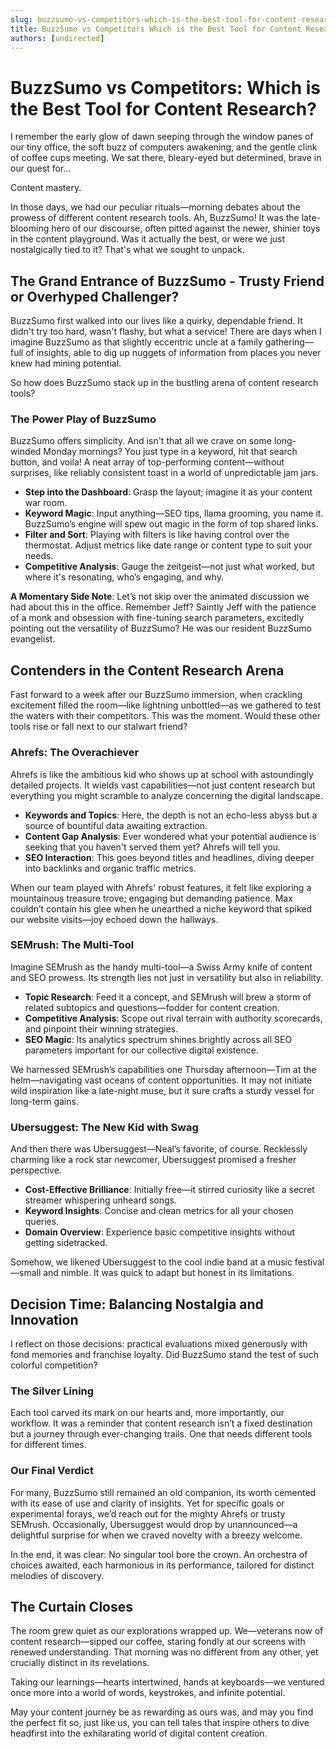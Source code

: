 ```yaml
---
slug: buzzsumo-vs-competitors-which-is-the-best-tool-for-content-research
title: BuzzSumo vs Competitors Which is the Best Tool for Content Research
authors: [undirected]
---
```



# BuzzSumo vs Competitors: Which is the Best Tool for Content Research?

I remember the early glow of dawn seeping through the window panes of our tiny office, the soft buzz of computers awakening, and the gentle clink of coffee cups meeting. We sat there, bleary-eyed but determined, brave in our quest for...

Content mastery.

In those days, we had our peculiar rituals—morning debates about the prowess of different content research tools. Ah, BuzzSumo! It was the late-blooming hero of our discourse, often pitted against the newer, shinier toys in the content playground. Was it actually the best, or were we just nostalgically tied to it? That's what we sought to unpack.

## The Grand Entrance of BuzzSumo - Trusty Friend or Overhyped Challenger?

BuzzSumo first walked into our lives like a quirky, dependable friend. It didn't try too hard, wasn't flashy, but what a service! There are days when I imagine BuzzSumo as that slightly eccentric uncle at a family gathering—full of insights, able to dig up nuggets of information from places you never knew had mining potential.

So how does BuzzSumo stack up in the bustling arena of content research tools?

### The Power Play of BuzzSumo

BuzzSumo offers simplicity. And isn't that all we crave on some long-winded Monday mornings? You just type in a keyword, hit that search button, and voila! A neat array of top-performing content—without surprises, like reliably consistent toast in a world of unpredictable jam jars.

- **Step into the Dashboard**: Grasp the layout; imagine it as your content war room.  
- **Keyword Magic**: Input anything—SEO tips, llama grooming, you name it. BuzzSumo’s engine will spew out magic in the form of top shared links.  
- **Filter and Sort**: Playing with filters is like having control over the thermostat. Adjust metrics like date range or content type to suit your needs.  
- **Competitive Analysis**: Gauge the zeitgeist—not just what worked, but where it's resonating, who’s engaging, and why.  

**A Momentary Side Note**: Let’s not skip over the animated discussion we had about this in the office. Remember Jeff? Saintly Jeff with the patience of a monk and obsession with fine-tuning search parameters, excitedly pointing out the versatility of BuzzSumo? He was our resident BuzzSumo evangelist.

## Contenders in the Content Research Arena

Fast forward to a week after our BuzzSumo immersion, when crackling excitement filled the room—like lightning unbottled—as we gathered to test the waters with their competitors. This was the moment. Would these other tools rise or fall next to our stalwart friend?

### Ahrefs: The Overachiever

Ahrefs is like the ambitious kid who shows up at school with astoundingly detailed projects. It wields vast capabilities—not just content research but everything you might scramble to analyze concerning the digital landscape. 

- **Keywords and Topics**: Here, the depth is not an echo-less abyss but a source of bountiful data awaiting extraction.  
- **Content Gap Analysis**: Ever wondered what your potential audience is seeking that you haven't served them yet? Ahrefs will tell you.  
- **SEO Interaction**: This goes beyond titles and headlines, diving deeper into backlinks and organic traffic metrics.  

When our team played with Ahrefs' robust features, it felt like exploring a mountainous treasure trove; engaging but demanding patience. Max couldn’t contain his glee when he unearthed a niche keyword that spiked our website visits—joy echoed down the hallways.

### SEMrush: The Multi-Tool

Imagine SEMrush as the handy multi-tool—a Swiss Army knife of content and SEO prowess. Its strength lies not just in versatility but also in reliability.

- **Topic Research**: Feed it a concept, and SEMrush will brew a storm of related subtopics and questions—fodder for content creation.  
- **Competitive Analysis**: Scope out rival terrain with authority scorecards, and pinpoint their winning strategies.  
- **SEO Magic**: Its analytics spectrum shines brightly across all SEO parameters important for our collective digital existence.

We harnessed SEMrush’s capabilities one Thursday afternoon—Tim at the helm—navigating vast oceans of content opportunities. It may not initiate wild inspiration like a late-night muse, but it sure crafts a sturdy vessel for long-term gains.

### Ubersuggest: The New Kid with Swag

And then there was Ubersuggest—Neal’s favorite, of course. Recklessly charming like a rock star newcomer, Ubersuggest promised a fresher perspective.

- **Cost-Effective Brilliance**: Initially free—it stirred curiosity like a secret streamer whispering unheard songs.
- **Keyword Insights**: Concise and clean metrics for all your chosen queries.  
- **Domain Overview**: Experience basic competitive insights without getting sidetracked.  

Somehow, we likened Ubersuggest to the cool indie band at a music festival—small and nimble. It was quick to adapt but honest in its limitations.

## Decision Time: Balancing Nostalgia and Innovation

I reflect on those decisions: practical evaluations mixed generously with fond memories and franchise loyalty. Did BuzzSumo stand the test of such colorful competition?

### The Silver Lining

Each tool carved its mark on our hearts and, more importantly, our workflow. It was a reminder that content research isn’t a fixed destination but a journey through ever-changing trails. One that needs different tools for different times.

### Our Final Verdict

For many, BuzzSumo still remained an old companion, its worth cemented with its ease of use and clarity of insights. Yet for specific goals or experimental forays, we’d reach out for the mighty Ahrefs or trusty SEMrush. Occasionally, Ubersuggest would drop by unannounced—a delightful surprise for when we craved novelty with a breezy welcome.

In the end, it was clear: No singular tool bore the crown. An orchestra of choices awaited, each harmonious in its performance, tailored for distinct melodies of discovery.

## The Curtain Closes

The room grew quiet as our explorations wrapped up. We—veterans now of content research—sipped our coffee, staring fondly at our screens with renewed understanding. That morning was no different from any other, yet crucially distinct in its revelations.

Taking our learnings—hearts intertwined, hands at keyboards—we ventured once more into a world of words, keystrokes, and infinite potential.

May your content journey be as rewarding as ours was, and may you find the perfect fit so, just like us, you can tell tales that inspire others to dive headfirst into the exhilarating world of digital content creation.